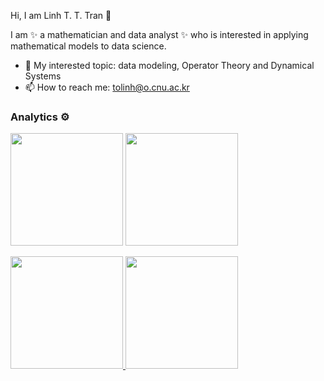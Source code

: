 Hi, I am Linh T. T. Tran 👋

I am ✨ a mathematician and data analyst ✨ who is interested in applying mathematical models to data science.

- 🔭 My interested topic: data modeling, Operator Theory and Dynamical Systems
- 📫 How to reach me: tolinh@o.cnu.ac.kr


### Analytics ⚙️
  
<p align="left">
  <img height="180em" src="https://github-readme-streak-stats.herokuapp.com/?user=tolinh91" />
  <img height="180em" src="https://user-images.githubusercontent.com/22433243/121538215-faa36d80-c9da-11eb-9dce-0def2d07ff62.gif" />
</p>  
  
<p align="left">
<a href="https://github.com/thanhkaist">
  <img height="180em" src="https://github-readme-stats.vercel.app/api/?username=tolinh91&count_private=true&show_icons=true"/>
  <img height="180em" src="https://github-readme-stats.vercel.app/api/top-langs/?username=tolinh91&layout=compact&langs_count=8&hide=Jupyter%20Notebook"/>
</a>
</p>






